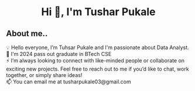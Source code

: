 <h1 align="center">Hi 👋, I'm Tushar Pukale</h1>

<h2 align="left"> About me..</h2>
<p>💡 Hello everyone, I’m Tuhsar Pukale and I'm passionate about Data Analyst.<br>
  🌱 I'm 2024 pass out graduate in BTech CSE<br>
 ⚡ I’m always looking to connect with like-minded people or collaborate on exciting new projects. Feel free to reach out to me if you’d like to chat, work together, or simply share ideas!<br>
  📫 You can email me at tusharpukale03@gmail.com
</p>
